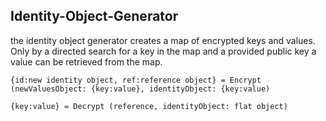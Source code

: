 ## Identity-Object-Generator

the identity object generator creates a map of encrypted keys and values.
Only by a directed search for a key in the map and a provided public key a value can be retrieved from the map.

`{id:new identity object, ref:reference object} = Encrypt (newValuesObject: {key:value}, identityObject: {key:value)`


`{key:value} = Decrypt (reference, identityObject: flat object)`